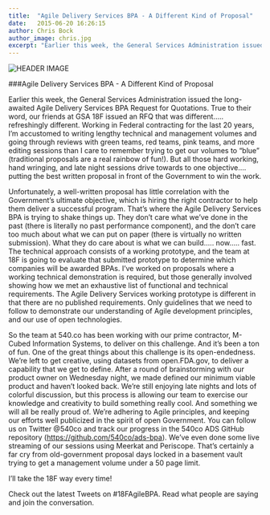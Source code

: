 ```yaml
---
title:  "Agile Delivery Services BPA - A Different Kind of Proposal"
date:   2015-06-20 16:26:15
author: Chris Bock
author_image: chris.jpg
excerpt: "Earlier this week, the General Services Administration issued the long-awaited Agile Delivery Services BPA Request for Quotations.  True to their word, our friends at GSA 18F issued an RFQ that was different….. refreshingly different."
---
```


![HEADER IMAGE](/assets/blog/like-a-startup/mac-glasses.JPG)

###Agile Delivery Services BPA - A Different Kind of Proposal

Earlier this week, the General Services Administration issued the long-awaited Agile Delivery Services BPA Request for Quotations.  True to their word, our friends at GSA 18F issued an RFQ that was different….. refreshingly different.  Working in Federal contracting for the last 20 years, I’m accustomed to writing lengthy technical and management volumes and going through reviews with green teams, red teams, pink teams, and more editing sessions than I care to remember trying to get our volumes to “blue” (traditional proposals are a real rainbow of fun!).  But all those hard working, hand wringing, and late night sessions drive towards to one objective…. putting the best written proposal in front of the Government to win the work.

Unfortunately, a well-written proposal has little correlation with the Government’s ultimate objective, which is hiring the right contractor to help them deliver a successful program.  That’s where the Agile Delivery Services BPA is trying to shake things up.  They don’t care what we’ve done in the past (there is literally no past performance component), and the don’t care too much about what we can put on paper (there is virtually no written submission).  What they do care about is what we can build….. now….. fast.  The technical approach consists of a working prototype, and the team at 18F is going to evaluate that submitted prototype to determine which companies will be awarded BPAs.  I’ve worked on proposals where a working technical demonstration is required, but those generally involved showing how we met an exhaustive list of functional and technical requirements.  The Agile Delivery Services working prototype is different in that there are no published requirements.  Only guidelines that we need to follow to demonstrate our understanding of Agile development principles, and our use of open technologies.

So the team at 540.co has been working with our prime contractor, M-Cubed Information Systems, to deliver on this challenge.  And it’s been a ton of fun.  One of the great things about this challenge is its open-endedness.  We’re left to get creative, using datasets from open.FDA.gov, to deliver a capability that we get to define.  After a round of brainstorming with our product owner on Wednesday night, we made defined our minimum viable product and haven’t looked back.  We’re still enjoying late nights and lots of colorful discussion, but this process is allowing our team to exercise our knowledge and creativity to build something really cool.  And something we will all be really proud of.  We’re adhering to Agile principles, and keeping our efforts well publicized in the spirit of open Government.  You can follow us on Twitter @540co and track our progress in the 540co ADS GitHub repository (https://github.com/540co/ads-bpa).  We’ve even done some live streaming of our sessions using Meerkat and Periscope.  That’s certainly a far cry from old-government proposal days locked in a basement vault trying to get a management volume under a 50 page limit.

I’ll take the 18F way every time!

Check out the latest Tweets on #18FAgileBPA. Read what people are saying and join the conversation.
